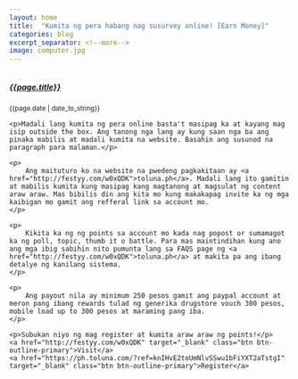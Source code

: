 ```yaml
---
layout: home
title:  "Kumita ng pera habang nag susurvey online! [Earn Money]"
categories: blog
excerpt_separator: <!--more-->
image: computer.jpg
---
```


<div class="card-block post-widget">
	<div class="post-image mb-8">
		<img src="/assets/img/{{page.image}}" alt="">
	</div>
	<h5 ><a href="{{page.url}}">{{page.title}}</a></h5>
	<p><small>{{page.date | date_to_string}} </small></p> 

	<p>Madali lang kumita ng pera online basta't masipag ka at kayang mag isip outside the box. Ang tanong nga lang ay kung saan nga ba ang pinaka mabilis at madali kumita na website. Basahin ang susunod na paragraph para malaman.</p>

	<p>
		Ang maituturo ko na website na pwedeng pagkakitaan ay <a href="http://festyy.com/w0xQDK">toluna.ph</a>. Madali lang ito gamitin at mabilis kumita kung masipag kang magtanong at magsulat ng content araw araw. Mas bibilis din ang kita mo kung makakapag invite ka ng mga kaibigan mo gamit ang refferal link sa account mo.
	</p>

	<p>
		Kikita ka ng ng points sa account mo kada nag popost or sumamagot ka ng poll, topic, thumb it o battle. Para mas maintindihan kung ano ang mga ibig sabihin nito pumunta lang sa FAQS page ng <a href="http://festyy.com/w0xQDK">toluna.ph</a> at makita pa ang ibang detalye ng kanilang sistema.
	</p>

	<p>
		Ang payout nila ay minimum 250 pesos gamit ang paypal account at meron pang ibang rewards tulad ng generika drugstore vouch 300 pesos, mobile load up to 300 pesos at maraming pang iba.
	</p>

	<p>Subukan niyo ng mag register at kumita araw araw ng points!</p>
	<a href="http://festyy.com/w0xQDK" target="_blank" class="btn btn-outline-primary">Visit</a>
	<a href="https://ph.toluna.com/?ref=knIHvE2toUmNlvSSwu1bFiYXT2aTstgI" target="_blank" class="btn btn-outline-primary">Register</a>

</div>

